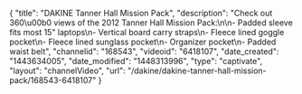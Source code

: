 {
    "title": "DAKINE Tanner Hall Mission Pack",
    "description": "Check out 360\u00b0 views of the 2012 Tanner Hall Mission Pack:\n\n- Padded sleeve fits most 15\" laptops\n- Vertical board carry straps\n- Fleece lined goggle pocket\n- Fleece lined sunglass pocket\n- Organizer pocket\n- Padded waist belt",
    "channelid": "168543",
    "videoid": "6418107",
    "date_created": "1443634005",
    "date_modified": "1448313996",
    "type": "captivate",
    "layout": "channelVideo",
    "url": "\/dakine\/dakine-tanner-hall-mission-pack\/168543-6418107"
}